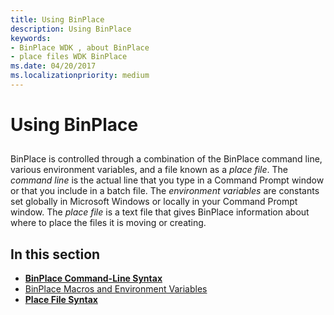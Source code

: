 ```yaml
---
title: Using BinPlace
description: Using BinPlace
keywords:
- BinPlace WDK , about BinPlace
- place files WDK BinPlace
ms.date: 04/20/2017
ms.localizationpriority: medium
---
```


# Using BinPlace


## <span id="ddk_using_binplace_tools"></span><span id="DDK_USING_BINPLACE_TOOLS"></span>


BinPlace is controlled through a combination of the BinPlace command line, various environment variables, and a file known as a *place file*. The *command line* is the actual line that you type in a Command Prompt window or that you include in a batch file. The *environment variables* are constants set globally in Microsoft Windows or locally in your Command Prompt window. The *place file* is a text file that gives BinPlace information about where to place the files it is moving or creating.

## <span id="in_this_section"></span>In this section


-   [**BinPlace Command-Line Syntax**](binplace-command-line-syntax.md)
-   [BinPlace Macros and Environment Variables](binplace-macros-and-environment-variables.md)
-   [**Place File Syntax**](place-file-syntax.md)

 

 





